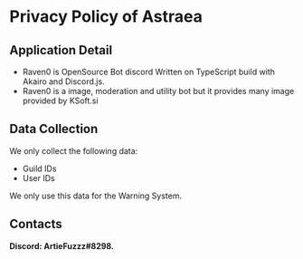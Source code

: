 # Privacy Policy of Astraea

## Application Detail

* Raven0 is OpenSource Bot discord Written on TypeScript build with Akairo and Discord.js.
* Raven0 is a image, moderation and utility bot but it provides many image provided by KSoft.si

## Data Collection

We only collect the following data:

* Guild IDs
* User IDs

We only use this data for the Warning System.

## Contacts

**Discord: ArtieFuzzz#8298.**
